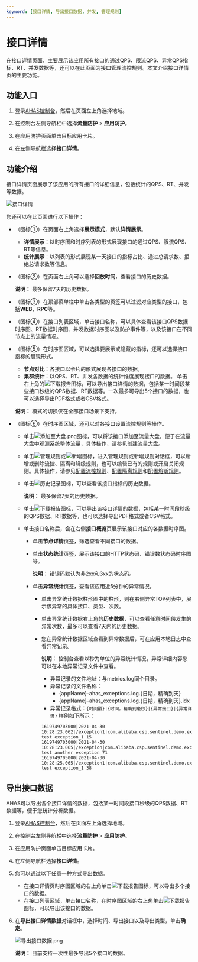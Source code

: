 ```yaml
---
keyword: [接口详情, 导出接口数据, 并发, 管理规则]
---
```


# 接口详情

在接口详情页面，主要展示该应用所有接口的通过QPS、限流QPS、异常QPS指标、RT、并发数据等，还可以在此页面为接口管理流控规则。本文介绍接口详情页的主要功能。

## 功能入口

1.  登录[AHAS控制台](https://ahas.console.aliyun.com)，然后在页面左上角选择地域。

2.  在控制台左侧导航栏中选择**流量防护** \> **应用防护**。

3.  在应用防护页面单击目标应用卡片。

4.  在左侧导航栏选择**接口详情**。


## 功能介绍

接口详情页面展示了该应用的所有接口的详细信息，包括统计的QPS、RT、并发等数据。

![接口详情](https://static-aliyun-doc.oss-accelerate.aliyuncs.com/assets/img/zh-CN/1951900161/p135203.png)

您还可以在此页面进行以下操作：

-   （图标①）在页面右上角选择**展示模式**，默认**详情展示**。
    -   **详情展示**：以时序图和时序列表的形式展现接口的通过QPS、限流QPS、RT等信息。
    -   **统计展示**：以列表的形式展现某一天接口的指标占比、通过总请求数、拒绝总请求数等信息。
-   （图标②）在页面右上角可以选择**回放时间**，查看接口的历史数据。

    **说明：** 最多保留7天的历史数据。

-   （图标③）在顶部菜单栏中单击各类型的页签可以过滤对应类型的接口，包括**WEB**、**RPC**等。
-   （图标④）在接口列表区域，单击接口名称，可以具体查看该接口QPS数据时序图、RT数据时序图、并发数据时序图以及防护事件等，以及该接口在不同节点上的流量情况。
-   （图标⑤）在时序图区域，可以选择要展示或隐藏的指标，还可以选择接口指标的展现形式。

    -   **节点对比**：各接口以卡片的形式展现各接口的数据。
    -   **集群统计**：以QPS、RT、并发各数据的统计维度展现接口的数据。
    单击右上角的![下载报告](https://static-aliyun-doc.oss-accelerate.aliyuncs.com/assets/img/zh-CN/1461279951/p164592.png)图标，可以导出接口详情的数据，包括某一时间段某些接口秒级的QPS数据、RT数据等。一次最多可导出5个接口的数据，也可以选择导出PDF格式或者CSV格式。

    **说明：** 模式的切换仅在全部接口场景下支持。

-   （图标⑥）在时序图区域，还可以对各接口设置流控规则等操作。
    -   单击![添加至大盘.png](https://static-aliyun-doc.oss-accelerate.aliyuncs.com/assets/img/zh-CN/0322119951/p135175.png)图标，可以将该接口添加至流量大盘，便于在流量大盘中观测系统整体流量，具体操作，请参见[创建流量大盘](/cn.zh-CN/应用防护/创建流量大盘.md)。
    -   单击![管理规则](https://static-aliyun-doc.oss-accelerate.aliyuncs.com/assets/img/zh-CN/0322119951/p135192.png)或![新增](https://static-aliyun-doc.oss-accelerate.aliyuncs.com/assets/img/zh-CN/0322119951/p135195.png)图标，进入管理规则或新增规则对话框，可以新增或删除流控、隔离和降级规则，也可以编辑已有的规则或开启关闭规则。具体操作，请参见[配置流控规则](/cn.zh-CN/应用防护/配置规则/配置流控规则.md)、[配置隔离规则](/cn.zh-CN/应用防护/配置规则/配置隔离规则.md)和[配置熔断规则](/cn.zh-CN/应用防护/配置规则/配置熔断规则.md)。
    -   单击![历史记录](https://static-aliyun-doc.oss-accelerate.aliyuncs.com/assets/img/zh-CN/1322119951/p135196.png)图标，可以查看该接口指标的历史数据。

        **说明：** 最多保留7天的历史数据。

    -   单击![下载报告](https://static-aliyun-doc.oss-accelerate.aliyuncs.com/assets/img/zh-CN/1461279951/p164592.png)图标，可以导出该接口详情的数据，包括某一时间段秒级的QPS数据、RT数据等，也可以选择导出PDF格式或者CSV格式。
    -   单击接口名称后，会在右侧**接口概览**页展示该接口对应的各数据时序图。
        -   单击**节点详情**页签，筛选查看不同接口的数据。
        -   单击**状态统计**页签，展示该接口的HTTP状态码、错误数状态码时序图等。

            **说明：** 错误码默认为非2xx和3xx的状态码。

        -   单击**异常统计**页签，查看该应用近5分钟的异常情况。
            -   单击异常统计数据柱形图中的柱形，则在右侧异常TOP列表中，展示该异常的具体接口、类型、次数。
            -   单击异常统计数据右上角的**历史数据**，可以查看任意时间段发生的异常次数，最多可以查看7天内的历史数据。
            -   您在异常统计数据区域查看到异常数据后，可在应用本地日志中查看异常记录。

                **说明：** 控制台查看以秒为单位的异常统计情况，异常详细内容您可以在本地异常记录文件中查看。

                -   异常记录的文件地址：与metrics.log同个目录。
                -   异常记录的文件名称：
                    -   \{appName\}-ahas\_exceptions.log.\{日期，精确到天\}
                    -   \{appName\}-ahas\_exceptions.log.\{日期，精确到天\}.idx
                -   异常记录格式：`{时间戳}|{时间，精确到毫秒}|{异常接口}|{异常详情}`
                样例如下所示：

                ```
                1619749703000|2021-04-30 10:28:23.062|/exception1|com.alibaba.csp.sentinel.demo.exception.TestException: test exception_1 15
                1619749703000|2021-04-30 10:28:23.065|/exception|com.alibaba.csp.sentinel.demo.exception.AnotherException: test another exception 71
                1619749705000|2021-04-30 10:28:25.065|/exception1|com.alibaba.csp.sentinel.demo.exception.TestException: test exception_1 38
                ```


## 导出接口数据

AHAS可以导出各个接口详情的数据，包括某一时间段接口秒级的QPS数据、RT数据等，便于您统计分析数据。

1.  登录[AHAS控制台](https://ahas.console.aliyun.com)，然后在页面左上角选择地域。

2.  在控制台左侧导航栏中选择**流量防护** \> **应用防护**。

3.  在应用防护页面单击目标应用卡片。

4.  在左侧导航栏选择**接口详情**。

5.  您可以通过以下任意一种方式导出数据。

    -   在接口详情页时序图区域的右上角单击![下载报告](https://static-aliyun-doc.oss-accelerate.aliyuncs.com/assets/img/zh-CN/1461279951/p164592.png)图标，可以导出多个接口的数据。
    -   在接口列表区域，单击接口名称，在时序图区域的右上角单击![下载报告](https://static-aliyun-doc.oss-accelerate.aliyuncs.com/assets/img/zh-CN/1461279951/p164592.png)图标，可以导出该接口的数据。
6.  在**导出接口详情数据**对话框中，选择时间、导出接口以及导出类型，单击**确定**。

    ![导出接口数据.png](https://static-aliyun-doc.oss-accelerate.aliyuncs.com/assets/img/zh-CN/2621510061/p166555.png)

    **说明：** 目前支持一次性最多导出5个接口的数据。


